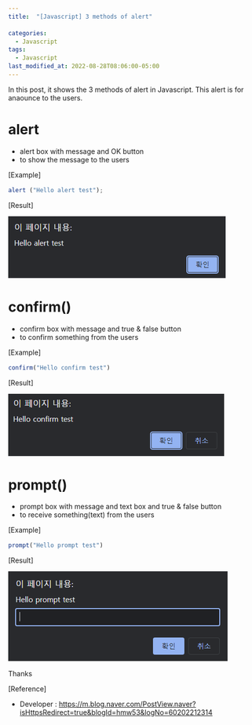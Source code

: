 ```yaml
---
title:  "[Javascript] 3 methods of alert"

categories:
  - Javascript
tags:
  - Javascript
last_modified_at: 2022-08-28T08:06:00-05:00
---
```


In this post, it shows the 3 methods of alert in Javascript.
This alert is for anaounce to the users.


# alert

- alert box with message and OK button
- to show the message to the users

[Example]
```javascript
alert ("Hello alert test");
```


[Result]

![alert_0830](/assets/img/alert_0830.PNG)

# confirm()

- confirm box with message and true & false button
- to confirm something from the users


[Example]
```javascript
confirm("Hello confirm test")
```

[Result]

![confirm_0830](/assets/img/confirm_0830.PNG)

# prompt()

- prompt box with message and text box and true & false button
- to receive something(text) from the users


[Example]
```javascript
prompt("Hello prompt test")
```

[Result]

![prompt_0830](/assets/img/prompt_0830.PNG)


Thanks

[Reference]
* Developer : <https://m.blog.naver.com/PostView.naver?isHttpsRedirect=true&blogId=hmw53&logNo=60202212314>
